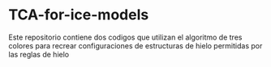 # TCA-for-ice-models
Este repositorio contiene dos codigos que utilizan el algoritmo de tres colores para recrear configuraciones de estructuras de hielo permitidas por las reglas de hielo
